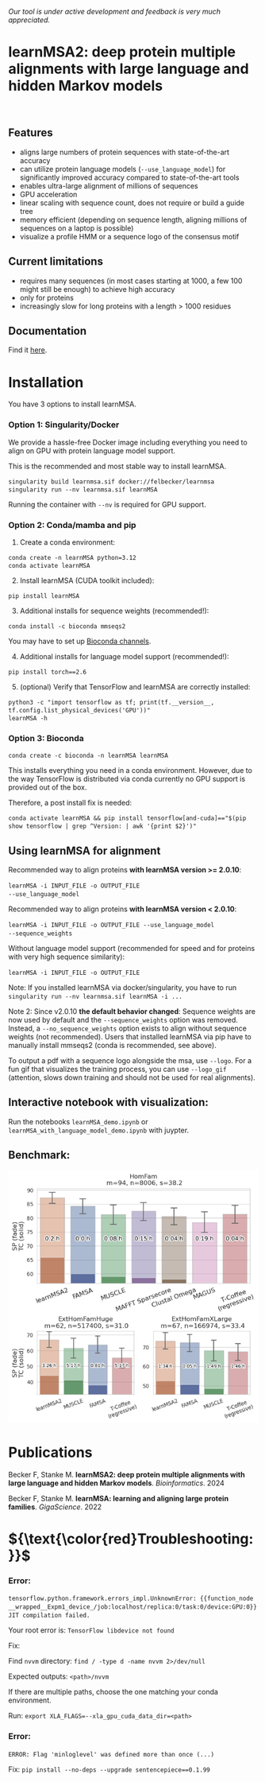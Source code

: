 *Our tool is under active development and feedback is very much appreciated.*

# learnMSA2: deep protein multiple alignments with large language and hidden Markov models

<img src="https://github.com/Gaius-Augustus/learnMSA/blob/main/logo/training_loop.gif" alt="" loop=infinite>

## Features

- aligns large numbers of protein sequences with state-of-the-art accuracy
- can utilize protein language models (`--use_language_model`) for significantly improved accuracy compared to state-of-the-art tools
- enables ultra-large alignment of millions of sequences 
- GPU acceleration
- linear scaling with sequence count, does not require or build a guide tree
- memory efficient (depending on sequence length, aligning millions of sequences on a laptop is possible)
- visualize a profile HMM or a sequence logo of the consensus motif

## Current limitations

- requires many sequences (in most cases starting at 1000, a few 100 might still be enough) to achieve high accuracy
- only for proteins
- increasingly slow for long proteins with a length > 1000 residues

## Documentation

Find it [here](https://gaius-augustus.github.io/learnMSA/index.html#).

# Installation

You have 3 options to install learnMSA. 

### Option 1: Singularity/Docker

We provide a hassle-free Docker image including everything you need to align on GPU with protein language model support.

This is the recommended and most stable way to install learnMSA.

```
singularity build learnmsa.sif docker://felbecker/learnmsa
singularity run --nv learnmsa.sif learnMSA
```

Running the container with `--nv` is required for GPU support.

### Option 2: Conda/mamba and pip

1. Create a conda environment:

```
conda create -n learnMSA python=3.12
conda activate learnMSA
```

2. Install learnMSA (CUDA toolkit included):

```
pip install learnMSA
```

3. Additional installs for sequence weights (recommended!):
   
```
conda install -c bioconda mmseqs2
```

You may have to set up [Bioconda channels](https://bioconda.github.io/).

4. Additional installs for language model support (recommended!):
   
```
pip install torch==2.6
```

5. (optional) Verify that TensorFlow and learnMSA are correctly installed:

```
python3 -c "import tensorflow as tf; print(tf.__version__, tf.config.list_physical_devices('GPU'))"
learnMSA -h
```

### Option 3: Bioconda 


```
conda create -c bioconda -n learnMSA learnMSA
```

This installs everything you need in a conda environment. 
However, due to the way TensorFlow is distributed via conda currently no GPU support is provided out of the box.

Therefore, a post install fix is needed:

```
conda activate learnMSA && pip install tensorflow[and-cuda]=="$(pip show tensorflow | grep ^Version: | awk '{print $2}')"
```





## Using learnMSA for alignment

Recommended way to align proteins **with learnMSA version >= 2.0.10**:

<code>learnMSA -i INPUT_FILE -o OUTPUT_FILE --use_language_model</code>


Recommended way to align proteins **with learnMSA version < 2.0.10**:

<code>learnMSA -i INPUT_FILE -o OUTPUT_FILE --use_language_model --sequence_weights</code>

Without language model support (recommended for speed and for proteins with very high sequence similarity):

<code>learnMSA -i INPUT_FILE -o OUTPUT_FILE</code>

Note: If you installed learnMSA via docker/singularity, you have to run `singularity run --nv learnmsa.sif learnMSA -i ...`

Note 2: Since v2.0.10 **the default behavior changed**: Sequence weights are now used by default and the `--sequence_weights` option was removed. Instead, a `--no_sequence_weights` option exists to align without sequence weights (not recommended). Users that installed learnMSA via pip have to manually install mmseqs2 (conda is recommended, see above).

To output a pdf with a sequence logo alongside the msa, use `--logo`. For a fun gif that visualizes the training process, you can use `--logo_gif` (attention, slows down training and should not be used for real alignments).
  
## Interactive notebook with visualization:

Run the notebooks <code>learnMSA_demo.ipynb</code> or <code>learnMSA_with_language_model_demo.ipynb</code> with juypter.
  
## Benchmark:

![alt text](https://github.com/felbecker/snakeMSA/blob/main/plots/barplots.png?raw=true)

# Publications

Becker F, Stanke M. **learnMSA2: deep protein multiple alignments with large language and hidden Markov models**. *Bioinformatics*. 2024

Becker F, Stanke M. **learnMSA: learning and aligning large protein families**. *GigaScience*. 2022


# ${\text{\color{red}Troubleshooting:}}$

### Error:
`tensorflow.python.framework.errors_impl.UnknownError: {{function_node __wrapped__Expm1_device_/job:localhost/replica:0/task:0/device:GPU:0}} JIT compilation failed.`

Your root error is:
`TensorFlow libdevice not found`

Fix:

Find `nvvm` directory:
`find / -type d -name nvvm 2>/dev/null`

Expected outputs:
`<path>/nvvm`

If there are multiple paths, choose the one matching your conda environment.

Run:
`export XLA_FLAGS=--xla_gpu_cuda_data_dir=<path>`


### Error:
`ERROR: Flag 'minloglevel' was defined more than once (...)`

Fix:
`pip install --no-deps --upgrade sentencepiece==0.1.99`
